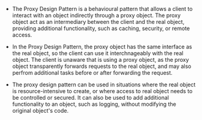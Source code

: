 - The Proxy Design Pattern is a behavioural pattern that allows a client to interact with an object indirectly through a proxy object.
The proxy object act as an intermediary between the client and the real object, providing additional functionality, such as caching, security, or remote access.

- In the Proxy Design Pattern, the proxy object has the same interface as the real object, so the client can use it interchnageably with the real object. The client is unaware that is using a proxy object, as the proxy object transparently forwards requests to the real object, and may also perfrom additional tasks before or after forwarding the request.

- The proxy design pattern can be used in situations where the real object is resource-intensive to create, or where access to real object needs to be controlled or secured. It can also be used to add additional functionality to an object, such as logging, without modifying the original object's code.
